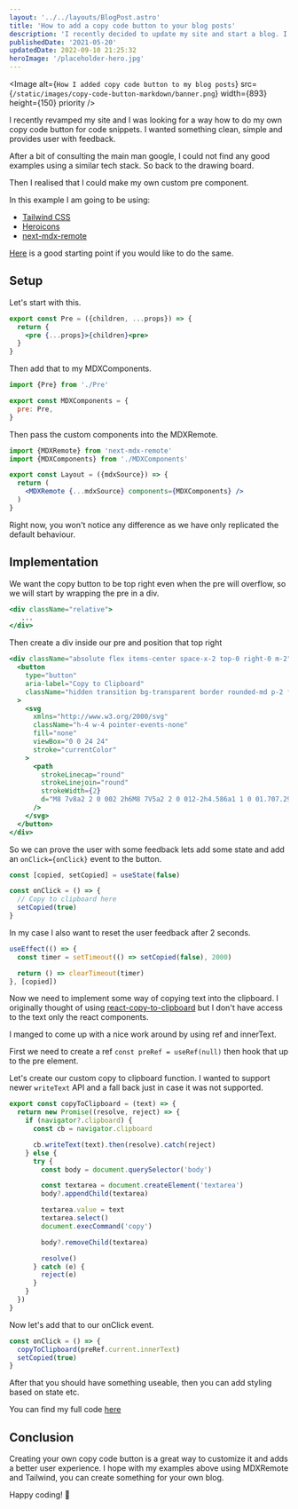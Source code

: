 ```yaml
---
layout: '../../layouts/BlogPost.astro'
title: 'How to add a copy code button to your blog posts'
description: 'I recently decided to update my site and start a blog. I wanted a nice way of copying code snippets and this is what I came up with.'
publishedDate: '2021-05-20'
updatedDate: 2022-09-10 21:25:32
heroImage: '/placeholder-hero.jpg'
---
```


<Image
alt={`How I added copy code button to my blog posts`}
src={`/static/images/copy-code-button-markdown/banner.png`}
width={893}
height={150}
priority
/>

I recently revamped my site and I was looking for a way how to do my own copy code button for code snippets. I wanted something clean, simple and provides user with feedback.

After a bit of consulting the main man google, I could not find any good examples using a similar tech stack. So back to the drawing board.

Then I realised that I could make my own custom pre component.

In this example I am going to be using:

- [Tailwind CSS](https://tailwindcss.com/)
- [Heroicons](https://heroicons.com/)
- [next-mdx-remote](https://github.com/hashicorp/next-mdx-remote)

[Here](https://github.com/vercel/next.js/tree/canary/examples/with-mdx-remote) is a good starting point if you would like to do the same.

## Setup

Let's start with this.

```jsx:Pre.jsx
export const Pre = ({children, ...props}) => {
  return {
    <pre {...props}>{children}<pre>
  }
}
```

Then add that to my MDXComponents.

```jsx:MDXComponents.jsx
import {Pre} from './Pre'

export const MDXComponents = {
  pre: Pre,
}
```

Then pass the custom components into the MDXRemote.

```jsx:Layout.jsx
import {MDXRemote} from 'next-mdx-remote'
import {MDXComponents} from './MDXComponents'

export const Layout = ({mdxSource}) => {
  return (
    <MDXRemote {...mdxSource} components={MDXComponents} />
  )
}
```

Right now, you won't notice any difference as we have only replicated the default behaviour.

## Implementation

We want the copy button to be top right even when the pre will overflow, so we will start by wrapping the pre in a div.

```jsx:Pre.jsx
<div className="relative">
   ...
</div>
```

Then create a div inside our pre and position that top right

```jsx:Pre.jsx
<div className="absolute flex items-center space-x-2 top-0 right-0 m-2">
  <button
    type="button"
    aria-label="Copy to Clipboard"
    className="hidden transition bg-transparent border rounded-md p-2 focus:outline-none fade-in group-hover:flex"
  >
    <svg
      xmlns="http://www.w3.org/2000/svg"
      className="h-4 w-4 pointer-events-none"
      fill="none"
      viewBox="0 0 24 24"
      stroke="currentColor"
    >
      <path
        strokeLinecap="round"
        strokeLinejoin="round"
        strokeWidth={2}
        d="M8 7v8a2 2 0 002 2h6M8 7V5a2 2 0 012-2h4.586a1 1 0 01.707.293l4.414 4.414a1 1 0 01.293.707V15a2 2 0 01-2 2h-2M8 7H6a2 2 0 00-2 2v10a2 2 0 002 2h8a2 2 0 002-2v-2"
      />
    </svg>
  </button>
</div>
```

So we can prove the user with some feedback lets add some state and add an `onClick={onClick}` event to the button.

```jsx:Pre.jsx
const [copied, setCopied] = useState(false)

const onClick = () => {
  // Copy to clipboard here
  setCopied(true)
}
```

In my case I also want to reset the user feedback after 2 seconds.

```jsx:Pre.jsx
useEffect(() => {
  const timer = setTimeout(() => setCopied(false), 2000)

  return () => clearTimeout(timer)
}, [copied])
```

Now we need to implement some way of copying text into the clipboard. I originally thought of using [react-copy-to-clipboard](https://github.com/nkbt/react-copy-to-clipboard) but I don't have access to the text only the react components.

I manged to come up with a nice work around by using ref and innerText.

First we need to create a ref `const preRef = useRef(null)` then hook that up to the pre element.

Let's create our custom copy to clipboard function. I wanted to support newer `writeText` API and a fall back just in case it was not supported.

```tsx:copyToClipboard.ts
export const copyToClipboard = (text) => {
  return new Promise((resolve, reject) => {
    if (navigator?.clipboard) {
      const cb = navigator.clipboard

      cb.writeText(text).then(resolve).catch(reject)
    } else {
      try {
        const body = document.querySelector('body')

        const textarea = document.createElement('textarea')
        body?.appendChild(textarea)

        textarea.value = text
        textarea.select()
        document.execCommand('copy')

        body?.removeChild(textarea)

        resolve()
      } catch (e) {
        reject(e)
      }
    }
  })
}
```

Now let's add that to our onClick event.

```jsx:Pre.jsx
const onClick = () => {
  copyToClipboard(preRef.current.innerText)
  setCopied(true)
}
```

After that you should have something useable, then you can add styling based on state etc.

You can find my full code [here](https://github.com/PhilStainer/philstainer.io/blob/main/components/Pre.tsx)

## Conclusion

Creating your own copy code button is a great way to customize it and adds a better user experience. I hope with my examples above using MDXRemote and Tailwind, you can create something for your own blog.

Happy coding! 👋
